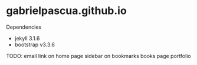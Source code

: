 # gabrielpascua.github.io

Dependencies

- jekyll 3.1.6  
- bootstrap v3.3.6

TODO:
email link on home page
sidebar on bookmarks
books page
portfolio